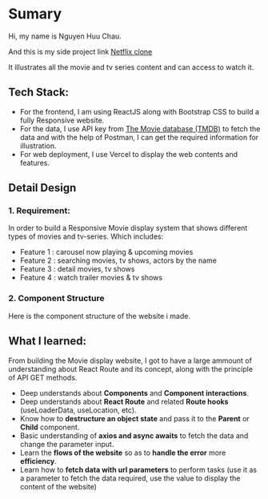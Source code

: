 # Sumary

Hi, my name is Nguyen Huu Chau.

And this is my side project link [Netflix clone](https://movie-and-tv-display-clone.vercel.app/)

It illustrates all the movie and tv series content and can access to watch it.

## Tech Stack:

- For the frontend, I am using ReactJS along with Bootstrap CSS to build a fully Responsive website.
- For the data, I use API key from [The Movie database (TMDB)](https://developer.themoviedb.org/reference) to fetch the data and with the help of Postman, I can get the required information for illustration.
- For web deployment, I use Vercel to display the web contents and features.

## Detail Design

### 1. Requirement:
In order to build a Responsive Movie display system that shows different types of movies and tv-series. Which includes:

- Feature 1 : carousel now playing & upcoming movies
- Feature 2 : searching movies, tv shows, actors by the name
- Feature 3 : detail movies, tv shows
- Feature 4 : watch trailer movies & tv shows

### 2. Component Structure
Here is the component structure of the website i made.



## What I learned:

  From building the Movie display website, I got to have a large ammount of understanding about React Route and its concept, along with the principle of API GET methods.

- Deep understands about **Components** and **Component interactions**.
- Deep understands about **React Route** and related **Route hooks** (useLoaderData, useLocation, etc).
- Know how to **destructure an object state** and pass it to the **Parent** or **Child** component.
- Basic understanding of **axios and async awaits** to fetch the data and change the parameter input.
- Learn the **flows of the website** so as to **handle the error** more **efficiency**.
- Learn how to **fetch data with url parameters** to perform tasks (use it as a parameter to fetch the data required, use the value to display the content of the website)

